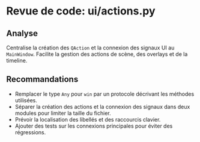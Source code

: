 # Revue de code: ui/actions.py

## Analyse
Centralise la création des `QAction` et la connexion des signaux UI au `MainWindow`. Facilite la gestion des actions de scène, des overlays et de la timeline.

## Recommandations
- Remplacer le type `Any` pour `win` par un protocole décrivant les méthodes utilisées.
- Séparer la création des actions et la connexion des signaux dans deux modules pour limiter la taille du fichier.
- Prévoir la localisation des libellés et des raccourcis clavier.
- Ajouter des tests sur les connexions principales pour éviter des régressions.
